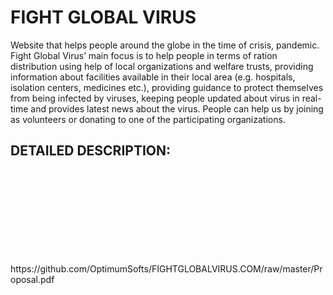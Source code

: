 # FIGHT GLOBAL VIRUS
Website that helps people around the globe in the time of crisis, pandemic. Fight Global Virus’ main focus is to help people in terms of ration distribution using help of local organizations and welfare trusts, providing information about facilities available in their local area (e.g. hospitals, isolation centers, medicines etc.), providing guidance to protect themselves from being infected by viruses, keeping people updated about virus in real-time and provides latest news about the virus. People can help us by joining as volunteers or donating to one of the participating organizations.

## DETAILED DESCRIPTION:
<object data="https://github.com/OptimumSofts/FIGHTGLOBALVIRUS.COM/raw/master/Proposal.pdf" width="100%" >
    <embed src="https://github.com/OptimumSofts/FIGHTGLOBALVIRUS.COM/raw/master/Proposal.pdf">
  https://github.com/OptimumSofts/FIGHTGLOBALVIRUS.COM/raw/master/Proposal.pdf
    </embed>
</object>
